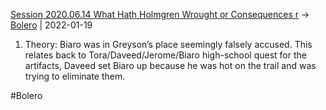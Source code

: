 [Session 2020.06.14 What Hath Holmgren Wrought or Consequences r](TheWik-main/sessions/notes_matteo_brianedit/Session%202020.06.14%20What%20Hath%20Holmgren%20Wrought%20or%20Consequences%20r.md) -> [Bolero](TheWik-main/people/Bolero.md) | 2022-01-19
1. Theory:
     Biaro was in Greyson’s place seemingly falsely accused. This relates back to Tora/Daveed/Jerome/Biaro high-school quest for the artifacts, Daveed set Biaro up because he was hot on the trail and was trying to eliminate them.

#Bolero 